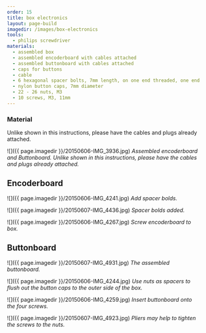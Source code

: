 ```yaml
---
order: 15
title: box electronics
layout: page-build
imagedir: /images/box-electronics
tools:
  - philips screwdriver
materials:
  - assembled box
  - assembled encoderboard with cables attached
  - assembled buttonboard with cables attached
  - caps for buttons
  - cable
  - 6 hexagonal spacer bolts, 7mm length, on one end threaded, one end with screw
  - nylon button caps, 7mm diameter
  - 22 - 26 nuts, M3
  - 10 screws, M3, 11mm
---
```


### Material

<div class="note">
    Unlike shown in this instructions, please have the cables and plugs already attached.
</div>


![]({{ page.imagedir }}/20150606-IMG_3936.jpg)
*Assembled encoderboard and Buttonboard. Unlike shown in this instructions, please have the cables and plugs already attached.*



## Encoderboard

![]({{ page.imagedir }}/20150606-IMG_4241.jpg)
*Add spacer bolds.*

![]({{ page.imagedir }}/20150607-IMG_4436.jpg)
*Spacer bolds added.*

![]({{ page.imagedir }}/20150606-IMG_4267.jpg)
*Screw encoderboard to box.*


## Buttonboard

![]({{ page.imagedir }}/20150607-IMG_4931.jpg)
*The assembled buttonboard.*

![]({{ page.imagedir }}/20150606-IMG_4244.jpg)
*Use nuts as spacers to flush out the button caps to the outer side of the box.*

![]({{ page.imagedir }}/20150606-IMG_4259.jpg)
*Insert buttonboard onto the four screws.*

![]({{ page.imagedir }}/20150607-IMG_4923.jpg)
*Pliers may help to tighten the screws to the nuts.*
